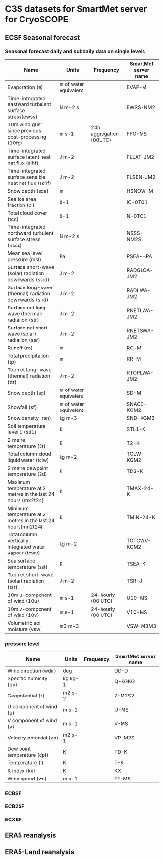 # C3S datasets for SmartMet server for CryoSCOPE



## ECSF Seasonal forecast

### Seasonal forecast daily and subdaily data on single levels

| Name | Units | Frequency | SmartMet server name |
|-|-|-|-|
|Evaporation (e)|m of water equivalent||EVAP-M|
|Time-integrated eastward turbulent surface stress(ewss)|N m-2 s||EWSS-NM2|
| 10m wind gust since previous post-processing (10fg) | m s-1 | 24h aggregation (00UTC)|FFG-MS|
|Time-integrated surface latent heat net flux (slhf)|J m-2||FLLAT-JM2|
|Time-integrated surface sensible heat net flux (sshf)|J m-2||FLSEN-JM2|
|Snow depth (sde)|m||HSNOW-M|
|Sea ice area fraction (ci)|0-1||IC-0TO1|
|Total cloud cover (tcc)|0-1||N-0TO1|
|Time-integrated northward turbulent surface stress (nsss)|N m-2 s||NSSS-NM2S|
|Mean sea level pressure (msl)|Pa||PSEA-HPA|
|Surface short-wave (solar) radiation downwards (ssrd)|J m-2||RADGLOA-JM2|
|Surface long-wave (thermal) radiation downwards (strd)|J m-2||RADLWA-JM2|
|Surface net long-wave (thermal) radiation (str)|J m-2||RNETLWA-JM2|
|Surface net short-wave (solar) radiation (ssr)|J m-2||RNETSWA-JM2|
|Runoff (ro)|m||RO-M|
|Total precipitation (tp)|m||RR-M|
|Top net long-wave (thermal) radiation (ttr)|J m-2||RTOPLWA-JM2|
|Snow depth (sd)|m of water equivalent||SD-M|
|Snowfall (sf)|m of water equivalent||SNACC-KGM2|
|Snow density (rsn)|kg m-3||SND-KGM3|
|Soil temperature level 1 (stl1)|K||STL1-K|
|2 metre temperature (2t)|K||T2-K|
|Total column cloud liquid water (tclw)|kg m-2||TCLW-KGM2|
|2 metre dewpoint temperature (2d)|K||TD2-K|
|Maximum temperature at 2 metres in the last 24 hours (mx2t24)|K||TMAX-24-K|
|Minimum temperature at 2 metres in the last 24 hours(mn2t24)|K||TMIN-24-K|
|Total column vertically-integrated water vapour (tcwv)|kg m-2||TOTCWV-KGM2|
|Sea surface temperature (sst)|K||TSEA-K|
|Top net short-wave (solar) radiation (tsr)|J m-2||TSR-J|
| 10m u-component of wind (10u) |m s-1|24-hourly (00 UTC)|U10-MS|
| 10m v-component of wind (10v) |m s-1|24-hourly (00 UTC)|V10-MS|
|Volumetric soil moisture (vsw)|m3 m-3||VSW-M3M3|


### pressure level

| Name | Units | Frequency | SmartMet server name |
|-|-|-|-|
|Wind direction (wdir)|deg||DD-D|
|Specific humidity (qv)|kg kg-1||Q-KGKG|
|Geopotential (z)|m2 s-2||Z-M2S2|
|U component of wind (u)|m s-1||U-MS|
|V component of wind (v)|m s-1||V-MS|
|Velocity potential (vp)|m2 s-1||VP-M2S|
|Dew point temperature (dpt)|K||TD-K|
|Temperature (t)|K||T-K|
|K index (kx)|K||KX|
|Wind speed (ws)|m s-1||FF-MS|


### ECBSF

### ECB2SF

### ECXSF

## ERA5 reanalysis

## ERA5-Land reanalysis